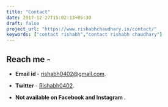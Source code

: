 ```yaml
---
title: "Contact"
date: 2017-12-27T15:02:13+05:30
draft: false
project_url: "https://www.rishabhchaudhary.in/contact/"
keywords: ["contact rishabh","contact rishabh chaudhary"]
---
```


## Reach me -
* **Email id  <i style="color: maroon" class='fa fa-envelope'></i>** - [rishabh0402@gmail.com](mailto:rishabh0402@gmail.com?Subject=Hi%20Rishabh).

* **Twitter  <i class='fa fa-twitter'></i>** - [Rishabh0402](https://twitter.com/Rishabh0402).

* **Not available on Facebook <i style="color: blue" class='fa fa-facebook'></i> and Instagram <i style="color: pink" class='fa fa-instagram'></i>**.
